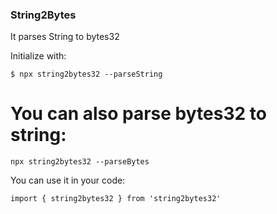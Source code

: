 ### String2Bytes

It parses String to bytes32 

Initialize with:

```
$ npx string2bytes32 --parseString
```
# You can also parse bytes32 to string:

```
npx string2bytes32 --parseBytes
```

You can use it in your code:

```
import { string2bytes32 } from 'string2bytes32'
```
